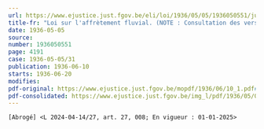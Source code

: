 ```yaml
---
url: https://www.ejustice.just.fgov.be/eli/loi/1936/05/05/1936050551/justel
title-fr: "Loi sur l'affrètement fluvial. (NOTE : Consultation des versions antérieures à partir du 27-11-1997 et mise à jour au 10-10-2024)"
date: 1936-05-05
source:
number: 1936050551
page: 4191
case: 1936-05-05/31
publication: 1936-06-10
starts: 1936-06-20
modifies:
pdf-original: https://www.ejustice.just.fgov.be/mopdf/1936/06/10_1.pdf#Page3
pdf-consolidated: https://www.ejustice.just.fgov.be/img_l/pdf/1936/05/05/1936050551_F.pdf
---
```


`[Abrogé] <L 2024-04-14/27, art. 27, 008; En vigueur : 01-01-2025>`
